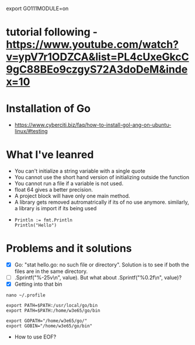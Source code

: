 export GO111MODULE=on

# tutorial following - https://www.youtube.com/watch?v=ypV7r1ODZCA&list=PL4cUxeGkcC9gC88BEo9czgyS72A3doDeM&index=10

# Installation of Go

- https://www.cyberciti.biz/faq/how-to-install-gol-ang-on-ubuntu-linux/#testing

# What I've leanred

- You can't initialize a string variable with a single quote
- You cannot use the short hand version of initializing outside the function
- You cannot run a file if a variable is not used.
- float 64 gives a better precision.
- A project block will have only one main method.
- A library gets removed autromatrically if its of no use anymore. similarly, a library is import if its being used
- ```
  Println := fmt.Println
  Println("Hello")
  ```

# Problems and it solutions

- [x] Go: "stat hello.go: no such file or directory". Solution is to see if both the files are in the same directory.
- [ ] .Sprintf("%-25v\n", value). But what about .Sprintf("%0.2f\n", value)?
- [x] Getting into that bin

```
nano ~/.profile
```

```
export PATH=$PATH:/usr/local/go/bin
export PATH=$PATH:/home/w3e65/go/bin

export GOPATH="/home/w3e65/go/"
export GOBIN="/home/w3e65/go/bin"
```

- How to use EOF?

```

```
